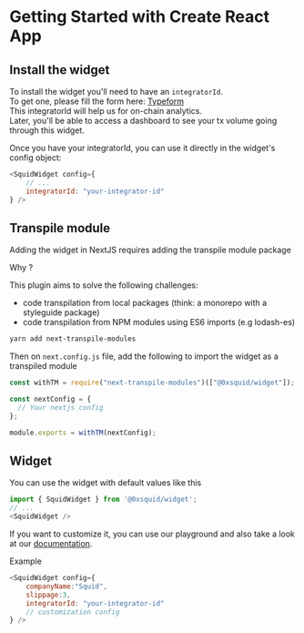 # Getting Started with Create React App


## Install the widget

To install the widget you'll need to have an `integratorId`.  
To get one, please fill the form here: [Typeform](https://l19g3aali76.typeform.com/integrator-id)  
This integratorId will help us for on-chain analytics.  
Later, you'll be able to access a dashboard to see your tx volume going through this widget.

Once you have your integratorId, you can use it directly in the widget's config object:


```js
<SquidWidget config={ 
    // ...
    integratorId: "your-integrator-id"
} />
```

## Transpile module
Adding the widget in NextJS requires adding the transpile module package

Why ?

This plugin aims to solve the following challenges:
- code transpilation from local packages (think: a monorepo with a styleguide package)
- code transpilation from NPM modules using ES6 imports (e.g lodash-es)

```sh
yarn add next-transpile-modules
```

Then on `next.config.js` file, add the following to import the widget as a transpiled module
```js
const withTM = require("next-transpile-modules")(["@0xsquid/widget"]);

const nextConfig = {
  // Your nextjs config
};

module.exports = withTM(nextConfig);

```


## Widget

You can use the widget with default values like this

```js
import { SquidWidget } from '@0xsquid/widget';
// ...
<SquidWidget />
```

If you want to customize it, you can use our playground and also take a look at our [documentation](https://docs.0xsquid.com/widget/customisation).

Example
```js
<SquidWidget config={ 
    companyName:"Squid",
    slippage:3,
    integratorId: "your-integrator-id"
    // customization config
} />
```